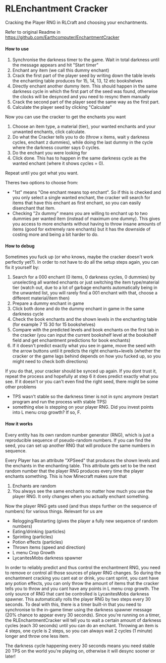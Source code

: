# RLEnchantment Cracker
Cracking the Player RNG in RLCraft and choosing your enchantments.

Refer to original Readme in 
https://github.com/Earthcomputer/EnchantmentCracker

#### How to use

1. Synchronise the darkness timer to the game. Wait in total darkness until the message appears and hit "Start timer"
2. Enchant any item (we call this dummy enchant)
3. Crack the first part of the player seed by writing down the table levels the enchanting table produces for 15, 14, 13, 12 etc bookshelves
4. Directly enchant another dummy item. This should happen in the same darkness cycle in which the first part of the seed was found, otherwise the clocks will be desynced and you need to resync them manually
5. Crack the second part of the player seed the same way as the first part.
6. Calculate the player seed by clicking "Calculate"

Now you can use the cracker to get the enchants you want

1. Choose an item type, a material (tier), your wanted enchants and your unwanted enchants, click calculate.
2. Do what the Cracker tells you to do (throw x items, wait y darkness cycles, enchant z dummies), while doing the last dummy in the cycle where the darkness counter says 0 cycles.
3. Do the enchant you were looking for
4. Click done. This has to happen in the same darkness cycle as the wanted enchant (where it shows cycles = 0).

Repeat until you got what you want.

Theres two options to choose from:
- "1st" means "One enchant means top enchant". So if this is checked and you only select a single wanted enchant, the cracker will search for items that have this enchant as first enchant, so you can easily disenchant that item.
- Checking "2x dummy" means you are willing to enchant up to two dummies per wanted item (instead of maximum one dummy). This gives you access to more enchants without having to throw insane amounts of items (good for extremely rare enchants) but it has the downside of costing more and being a bit harder to do.

#### How to debug

Sometimes you fuck up (or who knows, maybe the cracker doesn't work perfectly yet?). In order to not have to do all the setup steps again, you can fix it yourself by:

1. Search for a 000 enchant (0 items, 0 darkness cycles, 0 dummies) by unselecting all wanted enchants or just switching the item type/material tier 
(watch out, due to a lot of garbage enchants automatically being in the unwanted list, you will rarely find a 001 enchant with that, choose a different material/item then)
2. Prepare a dummy enchant in game
3. Click both done and do the dummy enchant in game in the same darkness cycle
4. Check the book enchants and the shown levels in the enchanting table (for example 7 15 30 for 15 bookshelves)
5. Compare with the predicted levels and book enchants on the first tab in the cracker (you can input the current bookshelf level at the bookshelf field and get enchantment predictions for book enchants)
6. If it doesn't predict exactly what you see in game, move the seed with the arrow buttons until it predicts the right enchants+levels (whether the cracker or the game lags behind depends on how you fucked up, so you might need to check both directions)

If you do that, your cracker should be synced up again. If you dont trust it, repeat the process and hopefully at step 6 it does predict exactly what you see. 
If it doesn't or you can't even find the right seed, there might be some other problems
- TPS wasn't stable so the darkness timer is not in sync anymore (restart program and run the process with stable TPS)
- something else is stepping on your player RNG. Did you invest points into L menu crop growth? If so, F.


#### How it works

Every entity has its own random number generator (RNG), which is just a reproducible sequence of pseudo-random numbers. If you can find the seed, you can set up another RNG that will produce the same numbers in sequence.

Every Player has an attribute "XPSeed" that produces the shown levels and the enchants in the enchanting table. 
This attribute gets set to be the next random number that the player RNG produces every time the player enchants something.
This is how Minecraft makes sure that
1. Enchants are random
2. You always see the same enchants no matter how much you use the player RNG. It only changes when you actually enchant something.

Now the player RNG gets used (and thus steps further on the sequence of numbers) for various things. Relevant for us are
- Relogging/Restarting (gives the player a fully new sequence of random numbers)
- Eating/drinking (particles)
- Sprinting (particles)
- Potion effects (particles)
- Thrown items (speed and direction)
- L menu Crop Growth
- LycanitesMobs darkness spawner

In order to reliably predict and thus control the enchantment RNG, you need to remove or control all those sources of player RNG changes. So during the enchantment cracking you cant eat or drink, you cant sprint, you cant have any potion effects, you can only throw the amount of items that the cracker tells you to throw and you cant have any points in L menu crop growth.
The only source of RNG that cant be controlled is LycanitesMobs darkness spawner. This automatically rolls the player RNG by two steps every 30 seconds. 
To deal with this, there is a timer built-in that you need to synchronise to the in-game timer using the darkness spawner message (20% chance to appear every 30 seconds). 
Since you're running on a timer, the RLEnchantmentCracker will tell you to wait a certain amount of darkness cycles (each 30 seconds) until you can do an enchant.
Throwing an item is 4 steps, one cycle is 2 steps, so you can always wait 2 cycles (1 minute) longer and throw one less item.

The darkness cycle happening every 30 seconds means you need stable 20 TPS on the world you're playing on, otherwise it will desync sooner or later!